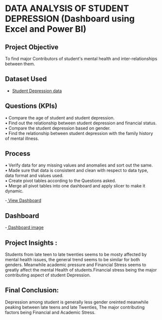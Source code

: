 # DATA ANALYSIS OF STUDENT DEPRESSION (Dashboard using Excel and Power BI)
## Project Objective

To find major Contributors of student's mental health and inter-relationships between them.

## Dataset Used

- <a href ="https://github.com/unamy333/Data-Analysis_1/blob/main/Student%20Depression%20Dataset.xlsx">Student Depression data </a>

## Questions (KPIs)

•	Compare the age of student and student depression.  
•	Find out the relationship between student depression and financial status.  
•	Compare the student depression based on gender.  
•	Find the relationship between student depression with the family history of mental illness.  

## Process

•	Verify data for any missing values and anomalies and sort out the same.  
•	Made sure that data is consistent and clean with respect to data type, data format and values used.  
•	Create pivot tables according to the Questions asked.  
•	Merge all pivot tables into one dashboard and apply slicer to make it dynamic.  

-<a href="https://github.com/unamy333/Data-Analysis_1/blob/main/Dashboard.xlsx"> View Dashboard </a>

## Dashboard

-<a href="https://github.com/unamy333/Data-Analysis_1/blob/main/Screenshot%202024-12-23%20084439.png"> Dashboard image </a>

## Project Insights :

Students from late teen to late twenties seems to be mosty affected by mental health issues, the general trend seems to be similar for both genders. Meanwhile academic pressure and Financial Stress seems to greatly affect the mental Health of students.Financial stress being the major contributing aspect of student Depression.

## Final Conclusion:

Depression among student is generally less gender oreinted meanwhile peaking between late teens and late Twenties, The major contributing factors being Financial and Academic Stress.
